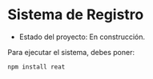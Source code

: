 <h1> Sistema de Registro</h1>

- Estado del proyecto: En construcción.

Para ejecutar el sistema, debes poner:

```npm install reat```
